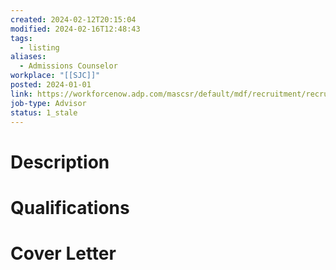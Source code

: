 ```yaml
---
created: 2024-02-12T20:15:04
modified: 2024-02-16T12:48:43
tags:
  - listing
aliases:
  - Admissions Counselor
workplace: "[[SJC]]"
posted: 2024-01-01
link: https://workforcenow.adp.com/mascsr/default/mdf/recruitment/recruitment.html?cid=186df793-0389-4d13-86f4-79cc74783c28&ccId=9200438848942_2&source=CC3&lang=en_US&selectedMenuKey=CareerCenter&jobId=491456
job-type: Advisor
status: 1_stale
---
```

# Description

# Qualifications

# Cover Letter
